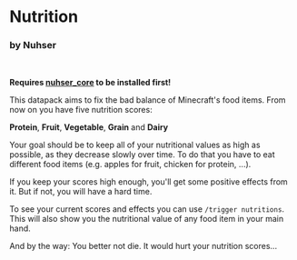 # Nutrition

### by Nuhser

<br>

**Requires [nuhser_core](https://github.com/Nuhser/nuhser_core "Nuhser_Core") to be installed first!**

This datapack aims to fix the bad balance of Minecraft's food items. From now on you have five nutrition scores:

**Protein**, **Fruit**, **Vegetable**, **Grain** and **Dairy**

Your goal should be to keep all of your nutritional values as high as possible, as they decrease slowly over time. To do that you have to eat different food items (e.g. apples for fruit, chicken for protein, ...).

If you keep your scores high enough, you'll get some positive effects from it. But if not, you will have a hard time.

To see your current scores and effects you can use `/trigger nutritions`. This will also show you the nutritional value of any food item in your main hand.

And by the way: You better not die. It would hurt your nutrition scores...
